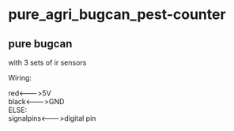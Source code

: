 # pure_agri_bugcan_pest-counter

## pure bugcan
with 3 sets of ir sensors   
  
    
Wiring:
  
red<--->5V  
black<--->GND   
ELSE:   
signalpins<--->digital pin  
  
